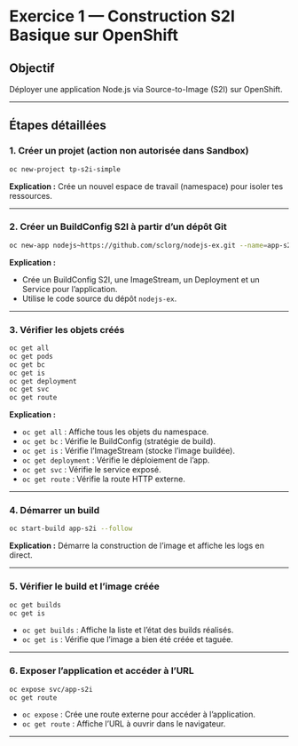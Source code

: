 # Exercice 1 — Construction S2I Basique sur OpenShift

## Objectif

Déployer une application Node.js via Source-to-Image (S2I) sur OpenShift.

---

## Étapes détaillées

### 1. Créer un projet (action non autorisée dans Sandbox)

```bash
oc new-project tp-s2i-simple
```

**Explication :** Crée un nouvel espace de travail (namespace) pour isoler tes ressources.

---

### 2. Créer un BuildConfig S2I à partir d’un dépôt Git

```bash
oc new-app nodejs~https://github.com/sclorg/nodejs-ex.git --name=app-s2i
```

**Explication :**

* Crée un BuildConfig S2I, une ImageStream, un Deployment et un Service pour l’application.
* Utilise le code source du dépôt `nodejs-ex`.

---

### 3. Vérifier les objets créés

```bash
oc get all
oc get pods
oc get bc
oc get is
oc get deployment
oc get svc
oc get route
```

**Explication :**

* `oc get all` : Affiche tous les objets du namespace.
* `oc get bc` : Vérifie le BuildConfig (stratégie de build).
* `oc get is` : Vérifie l’ImageStream (stocke l’image buildée).
* `oc get deployment` : Vérifie le déploiement de l’app.
* `oc get svc` : Vérifie le service exposé.
* `oc get route` : Vérifie la route HTTP externe.

---

### 4. Démarrer un build

```bash
oc start-build app-s2i --follow
```

**Explication :** Démarre la construction de l’image et affiche les logs en direct.

---

### 5. Vérifier le build et l’image créée

```bash
oc get builds
oc get is
```

* `oc get builds` : Affiche la liste et l’état des builds réalisés.
* `oc get is` : Vérifie que l’image a bien été créée et taguée.

---

### 6. Exposer l’application et accéder à l’URL

```bash
oc expose svc/app-s2i
oc get route
```

* `oc expose` : Crée une route externe pour accéder à l’application.
* `oc get route` : Affiche l’URL à ouvrir dans le navigateur.

---